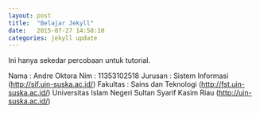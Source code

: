 ```yaml
---
layout: post
title:  "Belajar Jekyll"
date:   2015-07-27 14:58:10
categories: jekyll update
---
```

Ini hanya sekedar percobaan untuk tutorial.

Nama        : Andre Oktora
Nim         : 11353102518
Jurusan     : Sistem Informasi (http://sif.uin-suska.ac.id/)
Fakultas    : Sains dan Teknologi (http://fst.uin-suska.ac.id/)
Universitas Islam Negeri Sultan Syarif Kasim Riau (http://uin-suska.ac.id/)
